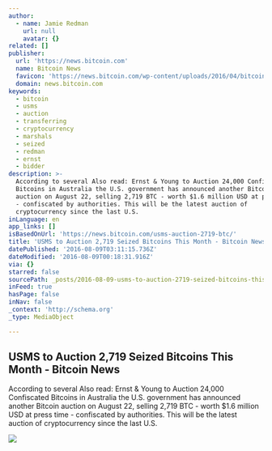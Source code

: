 ```yaml
---
author:
  - name: Jamie Redman
    url: null
    avatar: {}
related: []
publisher:
  url: 'https://news.bitcoin.com'
  name: Bitcoin News
  favicon: 'https://news.bitcoin.com/wp-content/uploads/2016/04/bitcoin_fav.png'
  domain: news.bitcoin.com
keywords:
  - bitcoin
  - usms
  - auction
  - transferring
  - cryptocurrency
  - marshals
  - seized
  - redman
  - ernst
  - bidder
description: >-
  According to several Also read: Ernst & Young to Auction 24,000 Confiscated
  Bitcoins in Australia the U.S. government has announced another Bitcoin
  auction on August 22, selling 2,719 BTC - worth $1.6 million USD at press time
  - confiscated by authorities. This will be the latest auction of
  cryptocurrency since the last U.S.
inLanguage: en
app_links: []
isBasedOnUrl: 'https://news.bitcoin.com/usms-auction-2719-btc/'
title: 'USMS to Auction 2,719 Seized Bitcoins This Month - Bitcoin News'
datePublished: '2016-08-09T03:11:15.736Z'
dateModified: '2016-08-09T00:18:31.916Z'
via: {}
starred: false
sourcePath: _posts/2016-08-09-usms-to-auction-2719-seized-bitcoins-this-month-bitcoin-n.md
inFeed: true
hasPage: false
inNav: false
_context: 'http://schema.org'
_type: MediaObject

---
```

<article style=""><h1>USMS to Auction 2,719 Seized Bitcoins This Month - Bitcoin News</h1><p>According to several Also read: Ernst &amp; Young to Auction 24,000 Confiscated Bitcoins in Australia the U.S. government has announced another Bitcoin auction on August 22, selling 2,719 BTC - worth $1.6 million USD at press time - confiscated by authorities. This will be the latest auction of cryptocurrency since the last U.S.</p><img src="https://news.bitcoin.com/wp-content/uploads/2016/08/USMS-To-Auction-2719-BTC.jpg" /></article>